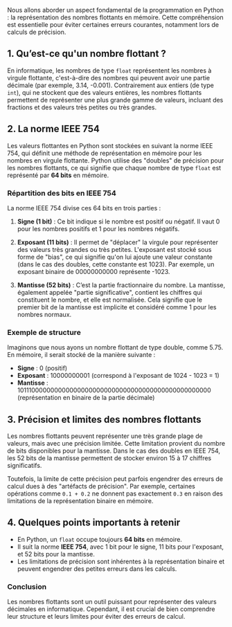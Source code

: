 Nous allons aborder un aspect fondamental de la programmation en Python : la représentation des nombres flottants en mémoire. Cette compréhension est essentielle pour éviter certaines erreurs courantes, notamment lors de calculs de précision.

## 1. Qu’est-ce qu'un nombre flottant ?

En informatique, les nombres de type `float` représentent les nombres à virgule flottante, c'est-à-dire des nombres qui peuvent avoir une partie décimale (par exemple, 3.14, -0.001). Contrairement aux entiers (de type `int`), qui ne stockent que des valeurs entières, les nombres flottants permettent de représenter une plus grande gamme de valeurs, incluant des fractions et des valeurs très petites ou très grandes.

## 2. La norme IEEE 754

Les valeurs flottantes en Python sont stockées en suivant la norme IEEE 754, qui définit une méthode de représentation en mémoire pour les nombres en virgule flottante. Python utilise des "doubles" de précision pour les nombres flottants, ce qui signifie que chaque nombre de type `float` est représenté par **64 bits** en mémoire.

### Répartition des bits en IEEE 754

La norme IEEE 754 divise ces 64 bits en trois parties :

1. **Signe (1 bit)** : Ce bit indique si le nombre est positif ou négatif. Il vaut 0 pour les nombres positifs et 1 pour les nombres négatifs.
   
2. **Exposant (11 bits)** : Il permet de "déplacer" la virgule pour représenter des valeurs très grandes ou très petites. L'exposant est stocké sous forme de "bias", ce qui signifie qu'on lui ajoute une valeur constante (dans le cas des doubles, cette constante est 1023). Par exemple, un exposant binaire de 00000000000 représente -1023.

3. **Mantisse (52 bits)** : C’est la partie fractionnaire du nombre. La mantisse, également appelée "partie significative", contient les chiffres qui constituent le nombre, et elle est normalisée. Cela signifie que le premier bit de la mantisse est implicite et considéré comme 1 pour les nombres normaux.

### Exemple de structure

Imaginons que nous ayons un nombre flottant de type double, comme 5.75. En mémoire, il serait stocké de la manière suivante :

- **Signe** : 0 (positif)
- **Exposant** : 10000000001 (correspond à l'exposant de 1024 - 1023 = 1)
- **Mantisse** : 1011100000000000000000000000000000000000000000000000 (représentation en binaire de la partie décimale)

## 3. Précision et limites des nombres flottants

Les nombres flottants peuvent représenter une très grande plage de valeurs, mais avec une précision limitée. Cette limitation provient du nombre de bits disponibles pour la mantisse. Dans le cas des doubles en IEEE 754, les 52 bits de la mantisse permettent de stocker environ 15 à 17 chiffres significatifs.

Toutefois, la limite de cette précision peut parfois engendrer des erreurs de calcul dues à des "artéfacts de précision". Par exemple, certaines opérations comme `0.1 + 0.2` ne donnent pas exactement `0.3` en raison des limitations de la représentation binaire en mémoire.

## 4. Quelques points importants à retenir

- En Python, un `float` occupe toujours **64 bits** en mémoire.
- Il suit la norme **IEEE 754**, avec 1 bit pour le signe, 11 bits pour l'exposant, et 52 bits pour la mantisse.
- Les limitations de précision sont inhérentes à la représentation binaire et peuvent engendrer des petites erreurs dans les calculs.

### Conclusion

Les nombres flottants sont un outil puissant pour représenter des valeurs décimales en informatique. Cependant, il est crucial de bien comprendre leur structure et leurs limites pour éviter des erreurs de calcul.
